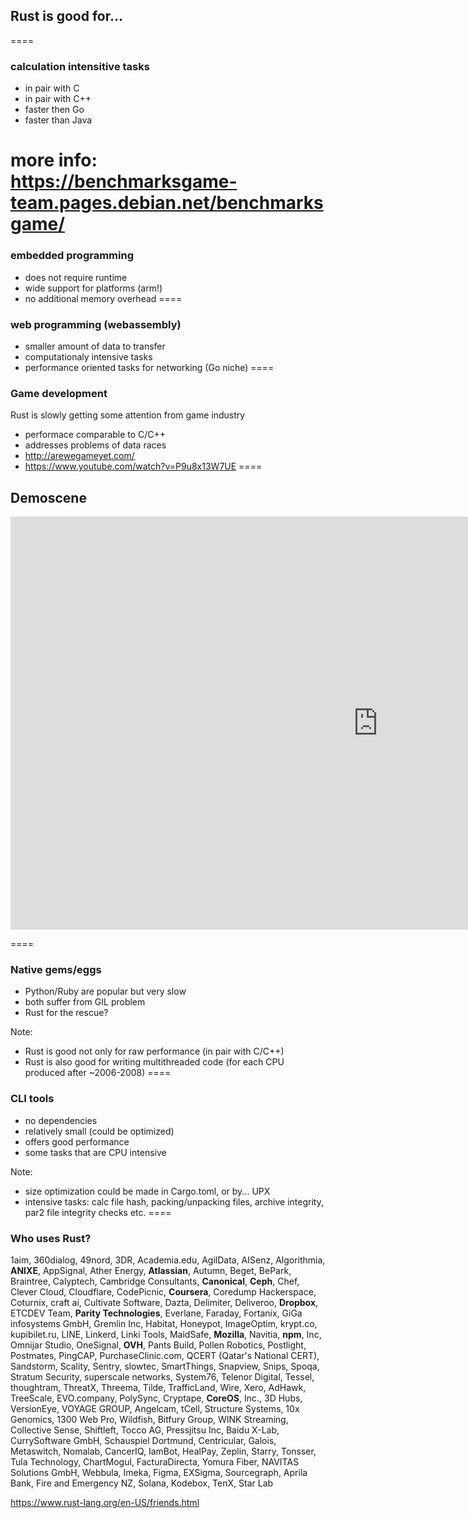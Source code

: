 ## Rust is good for... 
====


### calculation intensitive tasks

* in pair with C
* in pair with C++
* faster then Go
* faster than Java

more info: https://benchmarksgame-team.pages.debian.net/benchmarksgame/
====


### embedded programming

* does not require runtime
* wide support for platforms (arm!)
* no additional memory overhead
====


### web programming (webassembly)

* smaller amount of data to transfer
* computationaly intensive tasks
* performance oriented tasks for networking (Go niche)
====


### Game development

Rust is slowly getting some attention from game industry

* performace comparable to C/C++
* addresses problems of data races
* http://arewegameyet.com/
* https://www.youtube.com/watch?v=P9u8x13W7UE
====


## Demoscene

<iframe width="1175" height="661" src="https://www.youtube.com/embed/rWwNgVwQG1A" frameborder="0" allow="autoplay; encrypted-media" allowfullscreen></iframe>

====


### Native gems/eggs

* Python/Ruby are popular but very slow
* both suffer from GIL problem
* Rust for the rescue?

Note:
* Rust is good not only for raw performance (in pair with C/C++)
* Rust is also good for writing multithreaded code (for each CPU produced after ~2006-2008)
====


### CLI tools

* no dependencies
* relatively small (could be optimized)
* offers good performance
* some tasks that are CPU intensive

Note:
* size optimization could be made in Cargo.toml, or by... UPX
* intensive tasks: calc file hash, packing/unpacking files, archive integrity, par2 file integrity checks etc. 
====

### Who uses Rust?

1aim, 360dialog, 49nord, 3DR, Academia.edu, AgilData, AISenz, Algorithmia, **ANIXE**, AppSignal, Ather Energy, **Atlassian**, Autumn, Beget, BePark, Braintree, Calyptech, Cambridge Consultants, **Canonical**, **Ceph**, Chef, Clever Cloud, Cloudflare, CodePicnic, **Coursera**, Coredump Hackerspace, Coturnix, craft ai, Cultivate Software, Dazta, Delimiter, Deliveroo, **Dropbox**, ETCDEV Team, **Parity Technologies**, Everlane, Faraday, Fortanix, GiGa infosystems GmbH, Gremlin Inc, Habitat, Honeypot, ImageOptim, krypt.co, kupibilet.ru, LINE, Linkerd, Linki Tools, MaidSafe, **Mozilla**, Navitia, **npm**, Inc, Omnijar Studio, OneSignal, **OVH**, Pants Build, Pollen Robotics, Postlight, Postmates, PingCAP, PurchaseClinic.com, QCERT (Qatar's National CERT), Sandstorm, Scality, Sentry, slowtec, SmartThings, Snapview, Snips, Spoqa, Stratum Security, superscale networks, System76, Telenor Digital, Tessel, thoughtram, ThreatX, Threema, Tilde, TrafficLand, Wire, Xero, AdHawk, TreeScale, EVO.company, PolySync, Cryptape, **CoreOS**, Inc., 3D Hubs, VersionEye, VOYAGE GROUP, Angelcam, tCell, Structure Systems, 10x Genomics, 1300 Web Pro, Wildfish, Bitfury Group, WINK Streaming, Collective Sense, Shiftleft, Tocco AG, Pressjitsu Inc, Baidu X-Lab, CurrySoftware GmbH, Schauspiel Dortmund, Centricular, Galois, Metaswitch, Nomalab, CancerIQ, IamBot, HealPay, Zeplin, Starry, Tonsser, Tula Technology, ChartMogul, FacturaDirecta, Yomura Fiber, NAVITAS Solutions GmbH, Webbula, Imeka, Figma, EXSigma, Sourcegraph, Aprila Bank, Fire and Emergency NZ, Solana, Kodebox, TenX, Star Lab

https://www.rust-lang.org/en-US/friends.html

